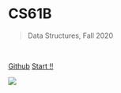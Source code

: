 <!-- ![logo](_media/icon.svg) -->

# CS61B <!-- <small>by gyhyfj</small> -->
> Data Structures, Fall 2020
<br>


[<i class="fab fa-github"></i> Github](https://github.com/gyhyfj)
[<i class="fas fa-terminal"></i> Start !!](README.md)

![](https://www.recoluan.com/assets/img/bg.2cfdbb33.svg)
